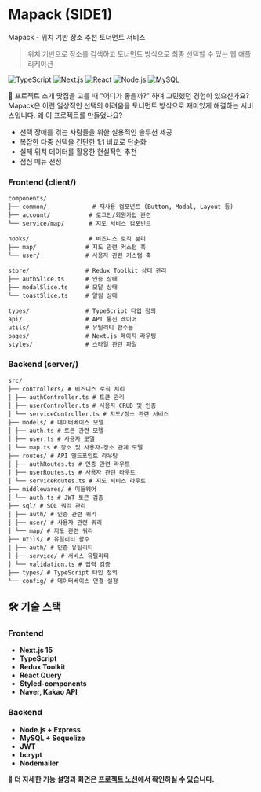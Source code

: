 # Mapack (SIDE1)

Mapack - 위치 기반 장소 추천 토너먼트 서비스

> 위치 기반으로 장소를 검색하고 토너먼트 방식으로 최종 선택할 수 있는 웹 애플리케이션

![TypeScript](https://img.shields.io/badge/TypeScript-007ACC?style=for-the-badge&logo=typescript&logoColor=white)
![Next.js](https://img.shields.io/badge/Next.js-000000?style=for-the-badge&logo=nextdotjs&logoColor=white)
![React](https://img.shields.io/badge/React-20232A?style=for-the-badge&logo=react&logoColor=61DAFB)
![Node.js](https://img.shields.io/badge/Node.js-43853D?style=for-the-badge&logo=node.js&logoColor=white)
![MySQL](https://img.shields.io/badge/MySQL-00000F?style=for-the-badge&logo=mysql&logoColor=white)

🎯 프로젝트 소개
맛집을 고를 때 "어디가 좋을까?" 하며 고민했던 경험이 있으신가요? Mapack은 이런 일상적인 선택의 어려움을 토너먼트 방식으로 재미있게 해결하는 서비스입니다.
왜 이 프로젝트를 만들었나요?
- 선택 장애를 겪는 사람들을 위한 실용적인 솔루션 제공
- 복잡한 다중 선택을 간단한 1:1 비교로 단순화
- 실제 위치 데이터를 활용한 현실적인 추천
- 점심 메뉴 선정

### Frontend (client/)
```
components/
├── common/             # 재사용 컴포넌트 (Button, Modal, Layout 등)
├── account/           # 로그인/회원가입 관련
└── service/map/       # 지도 서비스 컴포넌트

hooks/                 # 비즈니스 로직 분리
├── map/              # 지도 관련 커스텀 훅
└── user/             # 사용자 관련 커스텀 훅

store/                # Redux Toolkit 상태 관리
├── authSlice.ts      # 인증 상태
├── modalSlice.ts     # 모달 상태
└── toastSlice.ts     # 알림 상태

types/                # TypeScript 타입 정의
api/                  # API 통신 레이어
utils/                # 유틸리티 함수들
pages/                # Next.js 페이지 라우팅
styles/               # 스타일 관련 파일
```

### Backend (server/)
```
src/
├── controllers/ # 비즈니스 로직 처리
│ ├── authController.ts # 토큰 관리
│ ├── userController.ts # 사용자 CRUD 및 인증
│ └── serviceController.ts # 지도/장소 관련 서비스
├── models/ # 데이터베이스 모델
│ ├── auth.ts # 토큰 관련 모델
│ ├── user.ts # 사용자 모델
│ └── map.ts # 장소 및 사용자-장소 관계 모델
├── routes/ # API 엔드포인트 라우팅
│ ├── authRoutes.ts # 인증 관련 라우트
│ ├── userRoutes.ts # 사용자 관련 라우트
│ └── serviceRoutes.ts # 지도 서비스 라우트
├── middlewares/ # 미들웨어
│ └── auth.ts # JWT 토큰 검증
├── sql/ # SQL 쿼리 관리
│ ├── auth/ # 인증 관련 쿼리
│ ├── user/ # 사용자 관련 쿼리
│ └── map/ # 지도 관련 쿼리
├── utils/ # 유틸리티 함수
│ ├── auth/ # 인증 유틸리티
│ ├── service/ # 서비스 유틸리티
│ └── validation.ts # 입력 검증
├── types/ # TypeScript 타입 정의
└── config/ # 데이터베이스 연결 설정
```



## 🛠️ 기술 스택

### Frontend
- **Next.js 15**
- **TypeScript**
- **Redux Toolkit**
- **React Query**
- **Styled-components**
- **Naver, Kakao API** 

### Backend  
- **Node.js + Express**
- **MySQL + Sequelize**
- **JWT**
- **bcrypt**
- **Nodemailer**

**📖 더 자세한 기능 설명과 화면은 [프로젝트 노션](https://mesquite-rake-aae.notion.site/SIDE1-Mapack-252d1d9d58e38044876eef74d404d3ac)에서 확인하실 수 있습니다.**

